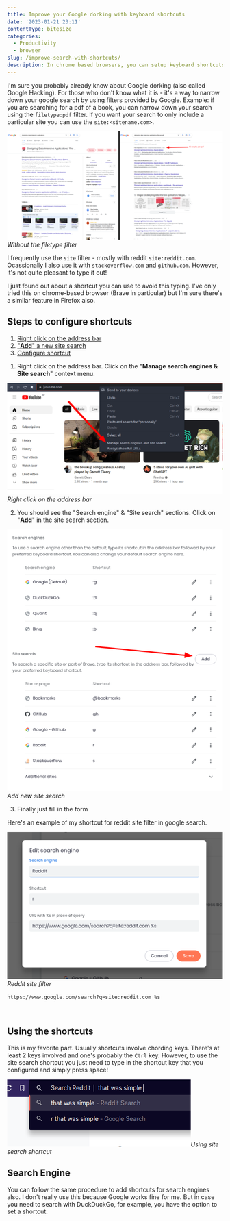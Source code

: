```yaml
---
title: Improve your Google dorking with keyboard shortcuts
date: '2023-01-21 23:11'
contentType: bitesize
categories:
  - Productivity
  - browser
slug: /improve-search-with-shortcuts/
description: In chrome based browsers, you can setup keyboard shortcuts for site search & search engines.
---
```


I'm sure you probably already know about Google dorking (also called Google Hacking). For those who don't know what it is - it's a way to narrow down your google search by using filters provided by Google. Example: if you are searching for a pdf of a book, you can narrow down your search using the `filetype:pdf` filter. If you want your search to only include a particular site you can use the `site:<sitename.com>`.

![Without the filetype filter](./google-dork-compare.png)_Without the filetype filter_

I frequently use the `site` filter - mostly with reddit `site:reddit.com`. Ocassionally I also use it with `stackoverflow.com` and `github.com`. However, it's not quite pleasant to type it out!

I just found out about a shortcut you can use to avoid this typing. I've only tried this on chrome-based browser (Brave in particular) but I'm sure there's a similar feature in Firefox also.

## Steps to configure shortcuts

<div class="table-of-contents">

1. [Right click on the address bar](#address-bar)
2. ["**Add**" a new site search](#add)
3. [Configure shortcut](#configure)

</div>

1. Right click on the address bar. Click on the "**Manage search engines & Site search**" context menu. <a name="address-bar"></a>

![Right click on the address bar](./right-click-on-address-bar.png)_Right click on the address bar_

2. You should see the "Search engine" & "Site search" sections. Click on "**Add**" in the site search section. <a name="add"></a>

![Add new site search](./add-site-search-chrome.png)_Add new site search_

3. Finally just fill in the form <a name="configure"></a>

Here's an example of my shortcut for reddit site filter in google search.

![Reddit site filter](./google-reddit-site-search.png)_Reddit site filter_

```
https://www.google.com/search?q=site:reddit.com %s
```

</br>

## Using the shortcuts

This is my favorite part. Usually shortcuts involve chording keys. There's at least 2 keys involved and one's probably the `Ctrl` key. However, to use the site search shortcut you just need to type in the shortcut key that you configured and simply press space!

![Using site search shortcut](./site-search-with-shortcut.png)_Using site search shortcut_

## Search Engine

You can follow the same procedure to add shortcuts for search engines also. I don't really use this because Google works fine for me. But in case you need to search with DuckDuckGo, for example, you have the option to set a shortcut.
